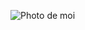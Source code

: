 ![Photo de moi](https://c4.wallpaperflare.com/wallpaper/295/163/719/anime-anime-boys-picture-in-picture-kimetsu-no-yaiba-kamado-tanjir%C5%8D-hd-wallpaper-preview.jpg)
